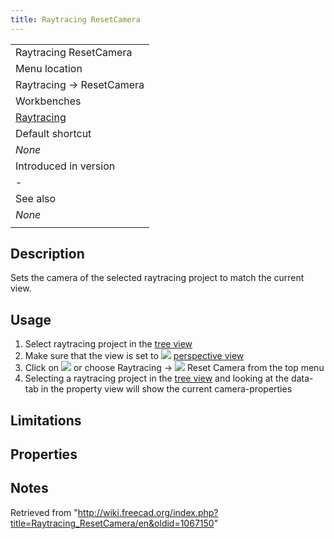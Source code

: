 ```yaml
---
title: Raytracing ResetCamera
---
```


|                                                            |
| ---------------------------------------------------------- |
| Raytracing ResetCamera                                     |
| Menu location                                              |
| Raytracing → ResetCamera                                   |
| Workbenches                                                |
| [Raytracing](/Raytracing_Workbench "Raytracing Workbench") |
| Default shortcut                                           |
| _None_                                                     |
| Introduced in version                                      |
| -                                                          |
| See also                                                   |
| _None_                                                     |
|                                                            |

## Description

Sets the camera of the selected raytracing project to match the current view.

## Usage

1. Select raytracing project in the [tree view](/Tree_view "Tree view")
2. Make sure that the view is set to ![](/images/Std_PerspectiveCamera.svg) [perspective view](/Std_PerspectiveCamera "Std PerspectiveCamera")
3. Click on ![](/images/Raytracing_ResetCamera.svg) or choose Raytracing → ![](/images/Raytracing_ResetCamera.svg) Reset Camera from the top menu
4. Selecting a raytracing project in the [tree view](/Tree_view "Tree view") and looking at the data-tab in the property view will show the current camera-properties

## Limitations

## Properties

## Notes

Retrieved from "<http://wiki.freecad.org/index.php?title=Raytracing_ResetCamera/en&oldid=1067150>"
